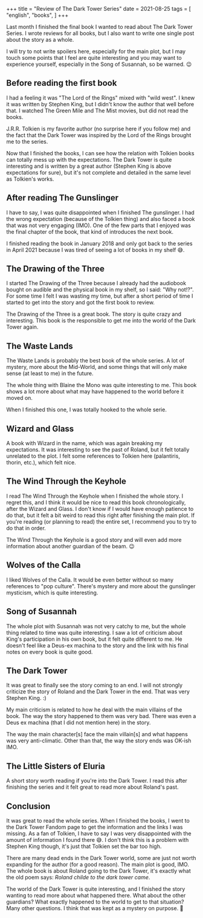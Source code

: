 +++
title = "Review of The Dark Tower Series"
date = 2021-08-25
tags = [
    "english",
    "books",
]
+++

Last month I finished the final book I wanted to read about The Dark Tower
Series. I wrote reviews for all books, but I also want to write one single post
about the story as a whole.

I will try to not write spoilers here, especially for the main plot, but I may
touch some points that I feel are quite interesting and you may want to
experience yourself, especially in the Song of Susannah, so be warned. 😉

## Before reading the first book

I had a feeling it was "The Lord of the Rings" mixed with "wild west". I knew it
was written by Stephen King, but I didn't know the author that well before that.
I watched The Green Mile and The Mist movies, but did not read the books.

J.R.R. Tolkien is my favorite author (no surprise here if you follow me) and the
fact that the Dark Tower was inspired by the Lord of the Rings brought me to the
series.

Now that I finished the books, I can see how the relation with Tolkien books can
totally mess up with the expectations. The Dark Tower is quite interesting and
is written by a great author (Stephen King is above expectations for sure), but
it's not complete and detailed in the same level as Tolkien's works.

## After reading The Gunslinger

I have to say, I was quite disappointed when I finished The gunslinger. I had
the wrong expectation (because of the Tolkien thing) and also faced a book that
was not very engaging (IMO). One of the few parts that I enjoyed was the final
chapter of the book, that kind of introduces the next book.

I finished reading the book in January 2018 and only got back to the series in
April 2021 because I was tired of seeing a lot of books in my shelf 😅.

## The Drawing of the Three

I started The Drawing of the Three because I already had the audiobook bought on
audible and the physical book in my shelf, so I said: "Why not!?". For some time
I felt I was wasting my time, but after a short period of time I started to get
into the story and got the first book to review.

The Drawing of the Three is a great book. The story is quite crazy and
interesting. This book is the responsible to get me into the world of the Dark
Tower again.

## The Waste Lands

The Waste Lands is probably the best book of the whole series. A lot of mystery,
more about the Mid-World, and some things that will only make sense (at least to
me) in the future.

The whole thing with Blaine the Mono was quite interesting to me. This book
shows a lot more about what may have happened to the world before it moved on.

When I finished this one, I was totally hooked to the whole serie.

## Wizard and Glass

A book with Wizard in the name, which was again breaking my expectations. It was
interesting to see the past of Roland, but it felt totally unrelated to the
plot. I felt some references to Tolkien here (palantiris, thorin, etc.), which
felt nice.

## The Wind Through the Keyhole

I read The Wind Through the Keyhole when I finished the whole story. I regret
this, and I think it would be nice to read this book chronologically, after the
Wizard and Glass. I don't know if I would have enough patience to do that, but
it felt a bit weird to read this right after finishing the main plot. If you're
reading (or planning to read) the entire set, I recommend you to try to do that
in order.

The Wind Through the Keyhole is a good story and will even add more information
about another guardian of the beam. 😉

## Wolves of the Calla

I liked Wolves of the Calla. It would be even better without so many references
to "pop culture". There's mystery and more about the gunslinger mysticism, which
is quite interesting.

## Song of Susannah

The whole plot with Susannah was not very catchy to me, but the whole thing
related to time was quite interesting. I saw a lot of criticism about King's
participation in his own book, but it felt quite different to me. He doesn't
feel like a Deus-ex machina to the story and the link with his final notes on
every book is quite good.

## The Dark Tower

It was great to finally see the story coming to an end. I will not strongly
criticize the story of Roland and the Dark Tower in the end. That was very
Stephen King. :)

My main criticism is related to how he deal with the main villains of the book.
The way the story happened to them was very bad. There was even a Deus ex
machina (that I did not mention here) in the story.

The way the main character[s] face the main villain[s] and what happens was very
anti-climatic. Other than that, the way the story ends was OK-ish IMO.

## The Little Sisters of Eluria

A short story worth reading if you're into the Dark Tower. I read this after
finishing the series and it felt great to read more about Roland's past.

## Conclusion

It was great to read the whole series. When I finished the books, I went to the
Dark Tower Fandom page to get the information and the links I was missing. As a
fan of Tolkien, I have to say I was very disappointed with the amount of
information I found there 😅. I don't think this is a problem with Stephen King
though, it's just that Tolkien set the bar too high.

There are many dead ends in the Dark Tower world, some are just not worth
expanding for the author (for a good reason). The main plot is good, IMO. The
whole book is about Roland going to the Dark Tower, it's exactly what the old
poem says: _Roland childe to the dark tower came_.

The world of the Dark Tower is quite interesting, and I finished the story
wanting to read more about what happened there. What about the other guardians?
What exactly happened to the world to get to that situation? Many other
questions. I think that was kept as a mystery on purpose. 🙂
